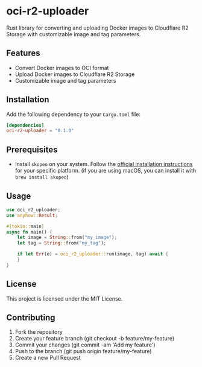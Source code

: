 # oci-r2-uploader

Rust library for converting and uploading Docker images to Cloudflare R2 Storage with customizable image and tag parameters.

## Features

- Convert Docker images to OCI format
- Upload Docker images to Cloudflare R2 Storage
- Customizable image and tag parameters

## Installation

Add the following dependency to your `Cargo.toml` file:

```toml
[dependencies]
oci-r2-uploader = "0.1.0"
```

## Prerequisites

- Install `skopeo` on your system. Follow the [official installation instructions](https://github.com/containers/skopeo/blob/main/install.md) for your specific platform.
  (if you are using macOS, you can install it with `brew install skopeo`)

## Usage

```rust
use oci_r2_uploader;
use anyhow::Result;

#[tokio::main]
async fn main() {
    let image = String::from("my_image");
    let tag = String::from("my_tag");

    if let Err(e) = oci_r2_uploader::run(image, tag).await {
    }
}
```

## License

This project is licensed under the MIT License.

## Contributing

1. Fork the repository
2. Create your feature branch (git checkout -b feature/my-feature)
3. Commit your changes (git commit -am 'Add my feature')
4. Push to the branch (git push origin feature/my-feature)
5. Create a new Pull Request
